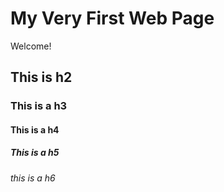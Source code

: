 # My Very First Web Page

Welcome!

## This is h2

### This is a h3

#### This is a h4

##### This is a h5

###### this is a h6